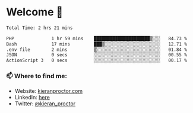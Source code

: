# Welcome 🦘

<!--START_SECTION:waka-->

```txt
Total Time: 2 hrs 21 mins

PHP              1 hr 59 mins    █████████████████████▒░░░   84.73 %
Bash             17 mins         ███▒░░░░░░░░░░░░░░░░░░░░░   12.71 %
.env file        2 mins          ▒░░░░░░░░░░░░░░░░░░░░░░░░   01.84 %
JSON             0 secs          ░░░░░░░░░░░░░░░░░░░░░░░░░   00.55 %
ActionScript 3   0 secs          ░░░░░░░░░░░░░░░░░░░░░░░░░   00.17 %
```

<!--END_SECTION:waka-->

### 📫 Where to find me:

-   Website: [kieranproctor.com](https://kieranproctor.com/)
-   LinkedIn: [here](https://www.linkedin.com/in/kieran-proctor-086b5a159/)
-   Twitter: [@kieran_proctor](https://twitter.com/kieran_proctor)

